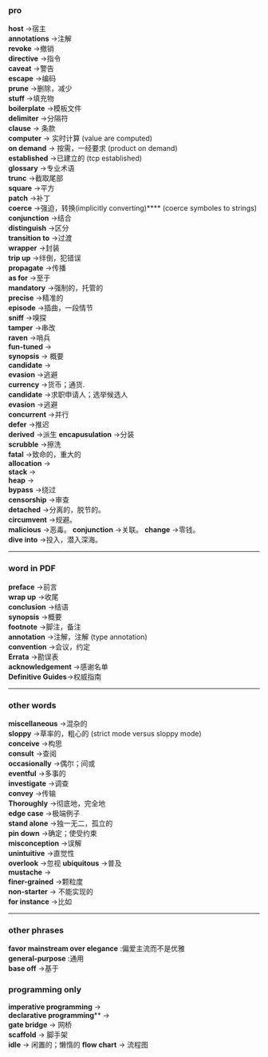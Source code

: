 ### pro
**host**            ->宿主  
**annotations**     ->注解  
**revoke**          ->撤销    
**directive**       ->指令  
**caveat**          ->警告  
**escape**          ->编码  
**prune**           ->删除，减少  
**stuff**           ->填充物  
**boilerplate**		->模板文件  
**delimiter**       ->分隔符    
**clause**          -> 条款  
**computer**        -> 实时计算            (value are computed)  
**on demand**       -> 按需，一经要求       (product on demand)  
**established**     ->已建立的             (tcp established)  
**glossary**        ->专业术语  
**trunc**           ->截取尾部  
**square**          ->平方  
**patch**           ->补丁  
**coerce**          ->强迫，转换(implicitly converting)****            (coerce symboles to strings)  
**conjunction**     ->结合  
**distinguish**     ->区分  
**transition to**   ->过渡   
**wrapper**         ->封装  
**trip up**         ->绊倒，犯错误  
**propagate**       ->传播  
**as for**          ->至于  
**mandatory**       ->强制的，托管的  
**precise**         ->精准的  
**episode**         ->插曲，一段情节  
**sniff**           ->嗅探  
**tamper**          ->串改   
**raven**           ->哨兵  
**fun-tuned**       ->  
**synopsis**        -> 概要  
**candidate**       ->  
**evasion**         ->逃避    
**currency**		->货币；通货.   
**candidate**       ->求职申请人；选举候选人   
**evasion**         ->逃避  
**concurrent**      ->并行  
**defer**           ->推迟  
**derived**         ->派生 
**encapusulation**  ->分装  
**scrubble**        ->擦洗   
**fatal**			->致命的，重大的  
**allocation**		->  
**stack**			->  
**heap**			->    
**bypass**			->绕过  
**censorship**      ->审查  
**detached**		->分离的，脱节的。  
**circumvent** 		->规避。  
**malicious**		->恶毒。 
**conjunction** 	->关联。
**change**			->零钱。  
**dive into**		->投入，潜入深海。



---

### word in PDF
**preface**         ->前言  
**wrap up**         ->收尾  
**conclusion**      ->结语  
**synopsis**        ->概要    
**footnote**        ->脚注，备注  
**annotation**      ->注解，注解             (type annotation)  
**convention**      ->会议，约定  
**Errata**          ->勘误表  
**acknowledgement** ->感谢名单  
**Definitive Guides**->权威指南  

---

### other words 

**miscellaneous**   ->混杂的  
**sloppy**          ->草率的，粗心的         (strict mode versus sloppy mode)  
**conceive**        ->构思  
**consult**         ->查阅  
**occasionally**    ->偶尔；间或  
**eventful**        ->多事的  
**investigate**     ->调查  
**convey**          ->传输  
**Thoroughly**      ->彻底地，完全地  
**edge case**       ->极端例子  
**stand alone**     ->独一无二，孤立的  
**pin down**        ->确定；使受约束  
**misconception**   ->误解  
**unintuitive**     ->直觉性  
**overlook**        ->忽视
**ubiquitous**      ->普及  
**mustache**		->  
**finer-grained**   ->颗粒度   
**non-starter**     ->  不能实现的  
**for instance**    ->比如  

---  


### other phrases

**favor mainstream over elegance**  :偏爱主流而不是优雅  
**general-purpose** :通用  
**base off**    ->基于


### programming only
**imperative programming**      ->   
**declarative programming****     ->  
**gate bridge** -> 网桥  
**scaffold**  -> 脚手架  
**idle**  -> 闲置的；懒惰的 
**flow chart** -> 流程图


